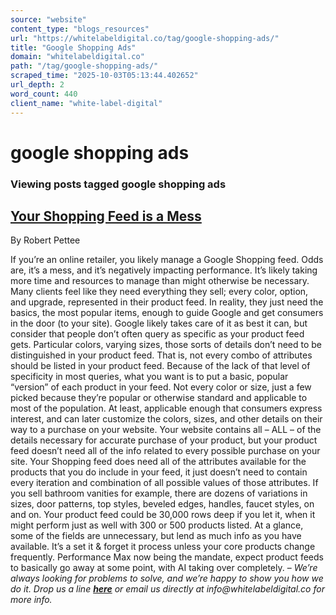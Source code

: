 ```yaml
---
source: "website"
content_type: "blogs_resources"
url: "https://whitelabeldigital.co/tag/google-shopping-ads/"
title: "Google Shopping Ads"
domain: "whitelabeldigital.co"
path: "/tag/google-shopping-ads/"
scraped_time: "2025-10-03T05:13:44.402652"
url_depth: 2
word_count: 440
client_name: "white-label-digital"
---
```


# google shopping ads

### Viewing posts tagged google shopping ads

## [Your Shopping Feed is a Mess](https://whitelabeldigital.co/your-shopping-feed-is-a-mess/)

By Robert Pettee

If you’re an online retailer, you likely manage a Google Shopping feed. Odds are, it’s a mess, and it’s negatively impacting performance. It’s likely taking more time and resources to manage than might otherwise be necessary. Many clients feel like they need everything they sell; every color, option, and upgrade, represented in their product feed. In reality, they just need the basics, the most popular items, enough to guide Google and get consumers in the door (to your site). Google likely takes care of it as best it can, but consider that people don’t often query as specific as your product feed gets. Particular colors, varying sizes, those sorts of details don’t need to be distinguished in your product feed. That is, not every combo of attributes should be listed in your product feed. Because of the lack of that level of specificity in most queries, what you want is to put a basic, popular “version” of each product in your feed. Not every color or size, just a few picked because they’re popular or otherwise standard and applicable to most of the population. At least, applicable enough that consumers express interest, and can later customize the colors, sizes, and other details on their way to a purchase on your website. Your website contains all – ALL – of the details necessary for accurate purchase of your product, but your product feed doesn’t need all of the info related to every possible purchase on your site. Your Shopping feed does need all of the attributes available for the products that you do include in your feed, it just doesn’t need to contain every iteration and combination of all possible values of those attributes. If you sell bathroom vanities for example, there are dozens of variations in sizes, door patterns, top styles, beveled edges, handles, faucet styles, on and on. Your product feed could be 30,000 rows deep if you let it, when it might perform just as well with 300 or 500 products listed. At a glance, some of the fields are unnecessary, but lend as much info as you have available. It’s a set it & forget it process unless your core products change frequently. Performance Max now being the mandate, expect product feeds to basically go away at some point, with AI taking over completely. – _We’re always looking for problems to solve, and we’re happy to show you how we do it. Drop us a line [**here**](https://whitelabeldigital.co/contact/) or email us directly at _info@whitelabeldigital.co_ for more info._